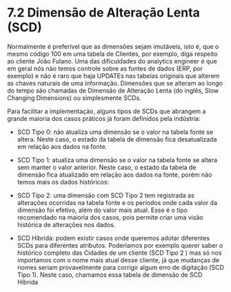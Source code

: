 # 7.2 Dimensão de Alteração Lenta  (SCD)


Normalmente é preferível que as dimensões sejam imutáveis, isto é, que o mesmo código 100 em uma tabela de Clientes, por exemplo, diga respeito ao cliente João Fulano. Uma das dificuldades do analytics engineer é que em geral nós não temos controle sobre as fontes de dados (ERP, por exemplo) e não é raro que haja UPDATEs nas tabelas originais que alterem as chaves naturais de uma informação. Dimensões que se alteram ao longo do tempo são chamadas de Dimensão de Alteração Lenta (do inglês, Slow Changing Dimensions) ou simplesmente SCDs. 

Para facilitar a implementação,  alguns tipos de SCDs que abrangem a grande maioria dos casos práticos já foram definidos pela indústria:

- SCD Tipo 0: não atualiza uma dimensão se o valor na tabela fonte se altera. Neste caso, o estado da tabela de dimensão fica desatualizada em relação aos dados na fonte. 

- SCD Tipo 1: atualiza uma dimensão se o valor na tabela fonte se altera sem manter o valor anterior. Neste caso, o estado da tabela de dimensão fica atualizado em relação aos dados na fonte, porém não temos mais os dados históricos:

- SCD Tipo 2: uma dimensão com SCD Tipo 2 tem registrada as alterações ocorridas na tabela fonte e os períodos onde cada valor da dimensão foi efetivo, além do valor mais atual. Esse é o tipo recomendado na maioria dos casos, pois permite criar uma visão histórica de alterações nos dados.

- SCD Híbrida: podem existir casos onde queremos adotar diferentes SCDs para diferentes atributos. Poderíamos por exemplo querer saber o histórico completo das Cidades de um cliente (SCD Tipo 2 ) mas só nos importamos com o nome mais atual desse cliente, já que mudanças de nomes seriam provavelmente para corrigir algum erro de digitação (SCD Tipo 1). Neste caso, chamamos essa tabela de dimensão de SCD Híbrida
